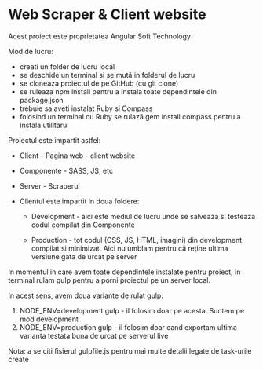 # Web Scraper & Client website

Acest proiect este proprietatea Angular Soft Technology

Mod de lucru:

- creati un folder de lucru local
- se deschide un terminal si se mută in folderul de lucru
- se cloneaza proiectul de pe GitHub (cu git clone)
- se ruleaza npm install pentru a instala toate dependintele din package.json
- trebuie sa aveti instalat Ruby si Compass
- folosind un terminal cu Ruby se rulază gem install compass pentru a instala utilitarul

Proiectul este impartit astfel:

- Client - Pagina web - client website
- Componente - SASS, JS, etc
- Server - Scraperul
- Clientul este impartit in doua foldere:

    - Development - aici este mediul de lucru unde se salveaza si testeaza codul compilat din Componente

    - Production - tot codul (CSS, JS, HTML, imagini) din development compilat si minimizat. Aici nu umblam pentru că reține ultima versiune gata de urcat pe server

In momentul in care avem toate dependintele instalate pentru proiect, in terminal rulam gulp pentru a porni proiectul pe un server local.

In acest sens, avem doua variante de rulat gulp:

1. NODE_ENV=development gulp - il folosim doar pe acesta. Suntem pe mod development
2. NODE_ENV=production gulp - il folosim doar cand exportam ultima varianta testata buna de urcat pe serverul live

Nota: a se citi fisierul gulpfile.js pentru mai multe detalii legate de task-urile create
